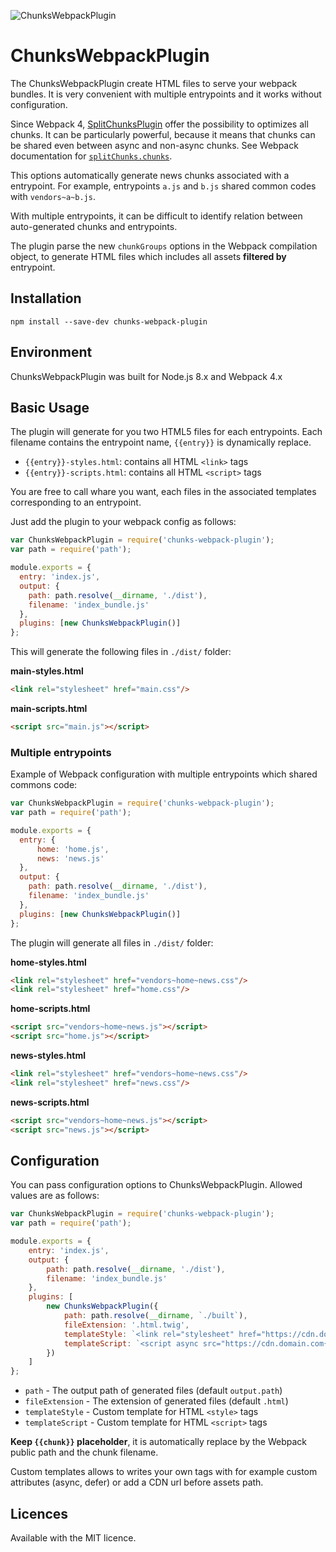![ChunksWebpackPlugin](https://img.shields.io/badge/ChunksWebpackPlugin-v1.0.0-1a6bac.svg?style=flat-square)

# ChunksWebpackPlugin

The ChunksWebpackPlugin create HTML files to serve your webpack bundles. It is very convenient with multiple entrypoints and it works without configuration.

Since Webpack 4, [SplitChunksPlugin](https://webpack.js.org/plugins/split-chunks-plugin/) offer the possibility to optimizes all chunks. It can be particularly powerful, because it means that chunks can be shared even between async and non-async chunks. See Webpack documentation for [`splitChunks.chunks`](https://webpack.js.org/plugins/split-chunks-plugin/#splitchunkschunks).

This options automatically generate news chunks associated with a entrypoint. For example, entrypoints `a.js` and `b.js` shared common codes with `vendors~a~b.js`.

With multiple entrypoints, it can be difficult to identify relation between auto-generated chunks and entrypoints.

The plugin parse the new `chunkGroups` options in the Webpack compilation object, to generate HTML files which includes all assets **filtered by** entrypoint.

## Installation

```
npm install --save-dev chunks-webpack-plugin
```

## Environment

ChunksWebpackPlugin was built for Node.js 8.x and Webpack 4.x

## Basic Usage

The plugin will generate for you two HTML5 files for each entrypoints. Each filename contains the entrypoint name, `{{entry}}` is dynamically replace.

* `{{entry}}-styles.html`: contains all HTML `<link>` tags
* `{{entry}}-scripts.html`: contains all HTML `<script>` tags

You are free to call whare you want, each files in the associated templates corresponding to an entrypoint.

Just add the plugin to your webpack config as follows:

```javascript
var ChunksWebpackPlugin = require('chunks-webpack-plugin');
var path = require('path');

module.exports = {
  entry: 'index.js',
  output: {
    path: path.resolve(__dirname, './dist'),
    filename: 'index_bundle.js'
  },
  plugins: [new ChunksWebpackPlugin()]
};
```

This will generate the following files in `./dist/` folder:

**main-styles.html**
```html
<link rel="stylesheet" href="main.css"/>
```

**main-scripts.html**
```html
<script src="main.js"></script>
```

### Multiple entrypoints

Example of Webpack configuration with multiple entrypoints which shared commons code:

```javascript
var ChunksWebpackPlugin = require('chunks-webpack-plugin');
var path = require('path');

module.exports = {
  entry: {
      home: 'home.js',
      news: 'news.js'
  },
  output: {
    path: path.resolve(__dirname, './dist'),
    filename: 'index_bundle.js'
  },
  plugins: [new ChunksWebpackPlugin()]
};
```

The plugin will generate all files in `./dist/` folder:

**home-styles.html**
```html
<link rel="stylesheet" href="vendors~home~news.css"/>
<link rel="stylesheet" href="home.css"/>
```

**home-scripts.html**
```html
<script src="vendors~home~news.js"></script>
<script src="home.js"></script>
```

**news-styles.html**
```html
<link rel="stylesheet" href="vendors~home~news.css"/>
<link rel="stylesheet" href="news.css"/>
```

**news-scripts.html**
```html
<script src="vendors~home~news.js"></script>
<script src="news.js"></script>
```

## Configuration

You can pass configuration options to ChunksWebpackPlugin. Allowed values are as follows:

```javascript
var ChunksWebpackPlugin = require('chunks-webpack-plugin');
var path = require('path');

module.exports = {
    entry: 'index.js',
    output: {
        path: path.resolve(__dirname, './dist'),
        filename: 'index_bundle.js'
    },
    plugins: [
        new ChunksWebpackPlugin({
            path: path.resolve(__dirname, `./built`),
            fileExtension: '.html.twig',
            templateStyle: `<link rel="stylesheet" href="https://cdn.domain.com{{chunk}}"/>`,
            templateScript: `<script async src="https://cdn.domain.com{{chunk}}"></script>`
        })
    ]
};
```

* `path` - The output path of generated files (default `output.path`)
* `fileExtension` - The extension of generated files (default `.html`)
* `templateStyle` - Custom template for HTML `<style>` tags
* `templateScript` - Custom template for HTML `<script>` tags

**Keep `{{chunk}}` placeholder**, it is automatically replace by the Webpack public path and the chunk filename.

Custom templates allows to writes your own tags with for example custom attributes (async, defer) or add a CDN url before assets path.

## Licences

Available with the MIT licence.